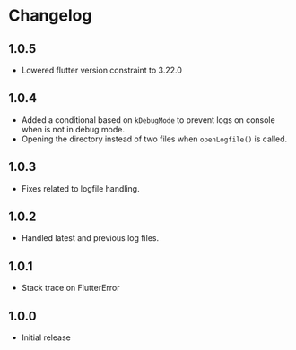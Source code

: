 # Changelog

## 1.0.5

- Lowered flutter version constraint to 3.22.0

## 1.0.4

- Added a conditional based on `kDebugMode` to prevent logs on console when is not in debug mode.
- Opening the directory instead of two files when `openLogfile()` is called.

## 1.0.3

- Fixes related to logfile handling.

## 1.0.2

- Handled latest and previous log files.

## 1.0.1

- Stack trace on FlutterError

## 1.0.0

- Initial release
